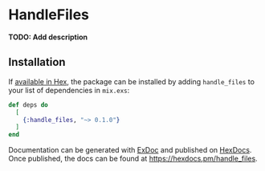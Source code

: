 # HandleFiles

**TODO: Add description**

## Installation

If [available in Hex](https://hex.pm/docs/publish), the package can be installed
by adding `handle_files` to your list of dependencies in `mix.exs`:

```elixir
def deps do
  [
    {:handle_files, "~> 0.1.0"}
  ]
end
```

Documentation can be generated with [ExDoc](https://github.com/elixir-lang/ex_doc)
and published on [HexDocs](https://hexdocs.pm). Once published, the docs can
be found at <https://hexdocs.pm/handle_files>.

